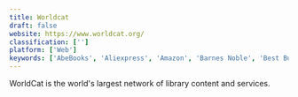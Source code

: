 ```yaml
---
title: Worldcat
draft: false 
website: https://www.worldcat.org/
classification: ['']
platform: ['Web']
keywords: ['AbeBooks', 'Aliexpress', 'Amazon', 'Barnes Noble', 'Best Buy', 'Bibliotech', 'Bookfinder', 'Costco', 'DealExtreme', 'Elves', 'Etsy', 'GearBest', 'Gumtree', 'Needora', 'Newegg', 'Peerhub', 'The Book Depository', 'eBay']
---
```

WorldCat is the world's largest network of library content and services.